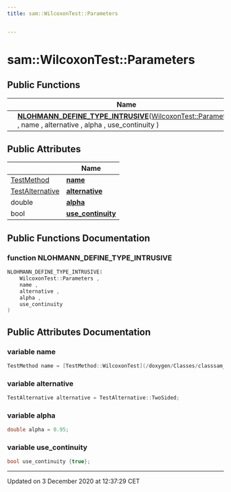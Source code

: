 ```yaml
---
title: sam::WilcoxonTest::Parameters


---
```


# sam::WilcoxonTest::Parameters



















## Public Functions

|                | Name           |
| -------------- | -------------- |
|  | **[NLOHMANN_DEFINE_TYPE_INTRUSIVE](/doxygen/Classes/structsam_1_1_wilcoxon_test_1_1_parameters/#function-nlohmann_define_type_intrusive)**([WilcoxonTest::Parameters](/doxygen/Classes/structsam_1_1_wilcoxon_test_1_1_parameters/) , name , alternative , alpha , use_continuity )  |


## Public Attributes

|                | Name           |
| -------------- | -------------- |
| [TestMethod](/doxygen/Classes/classsam_1_1_test_strategy/#enum-testmethod) | **[name](/doxygen/Classes/structsam_1_1_wilcoxon_test_1_1_parameters/#variable-name)**  |
| [TestAlternative](/doxygen/Classes/classsam_1_1_test_strategy/#enum-testalternative) | **[alternative](/doxygen/Classes/structsam_1_1_wilcoxon_test_1_1_parameters/#variable-alternative)**  |
| double | **[alpha](/doxygen/Classes/structsam_1_1_wilcoxon_test_1_1_parameters/#variable-alpha)**  |
| bool | **[use_continuity](/doxygen/Classes/structsam_1_1_wilcoxon_test_1_1_parameters/#variable-use_continuity)**  |














## Public Functions Documentation

### function NLOHMANN_DEFINE_TYPE_INTRUSIVE

```cpp
NLOHMANN_DEFINE_TYPE_INTRUSIVE(
    WilcoxonTest::Parameters ,
    name ,
    alternative ,
    alpha ,
    use_continuity 
)
```































## Public Attributes Documentation

### variable name

```cpp
TestMethod name = [TestMethod::WilcoxonTest](/doxygen/Classes/classsam_1_1_test_strategy/#enumvalue-wilcoxontest);
```





























### variable alternative

```cpp
TestAlternative alternative = TestAlternative::TwoSided;
```





























### variable alpha

```cpp
double alpha = 0.95;
```





























### variable use_continuity

```cpp
bool use_continuity {true};
```

































-------------------------------

Updated on  3 December 2020 at 12:37:29 CET